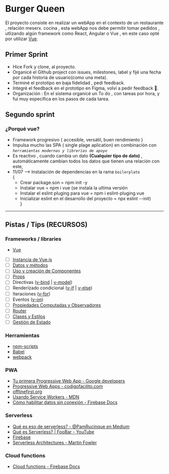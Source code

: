 # Burger Queen

El proyecto consiste en realizar un webApp en el contexto de un restaurante , relación meserx. cocina , esta webApp nos debe permitir tomar pedidos , utlizando algún framework como React, Angular o Vue , en este caso opté por utilizar [Vue](https://es.vuejs.org/index.html).

## Primer Sprint

- Hice Fork y clone, al proyecto.
- Organicé el Github project con issues, milestones, label y fijé una fecha por cada historia de usuario(como una meta).
- Terminé el prototipo en baja fidelidad , pedí feedback.
- Integré el feedback en el prototipo en Figma, volví a pedir feedback 🤭.
- Organización : En el sistema organicé un To do , con tareas por hora, y fui muy específica en los pasos de cada tarea. 

## Segundo sprint
### ¿Porqué vue? 
* Framework progresivo { accesible, versátil, buen rendimiento }
* Impulsa mucho las SPA ( single plage aplication) en combinación con <em> `herramientas modernas y librerías de apoyo` </em>
* Es reactivo , cuando cambia un dato <strong>(Cualquier tipo de dato)</strong> , automáticamente cambian todos los datos que tienen una relación con este, 
* 11/07 --> Instalación de dependencias en la rama `boilerplate` </br> {
    - Crear package.son = npm init -y
    - Instalar vue = npm i vue (se instala la ultima versión
    - Instalar el eslint pluging para vue = npm i eslint-pluging.vue
    - Inicializar eslint en el desarrollo del proyecto = npx eslint --init) </br> 
}
---

## Pistas / Tips (RECURSOS)

### Frameworks / libraries

- [Vue](https://es.vuejs.org/index.html)

- [ ] [Instancia de Vue.js](https://es.vuejs.org/v2/guide/instance.html)
- [ ] [Datos y métodos](https://es.vuejs.org/v2/guide/instance.html#Datos-y-Metodos)
- [ ] [Uso y creación de Componentes](https://vuejs.org/v2/guide/components.html)
- [ ] [Props](https://es.vuejs.org/v2/guide/components.html#Pasando-datos-a-componentes-secundarios-con-Props)
- [ ] Directivas ([v-bind](https://es.vuejs.org/v2/api/#v-bind) | [v-model](https://es.vuejs.org/v2/guide/forms.html))
- [ ] Renderizado condicional ([v-if](https://es.vuejs.org/v2/guide/conditional.html#v-if) | [v-else](https://es.vuejs.org/v2/guide/conditional.html#v-else))
- [ ] Iteraciones ([v-for](https://es.vuejs.org/v2/guide/list.html#Mapeando-una-matriz-a-elementos-con-v-for))
- [ ] Eventos ([v-on](https://es.vuejs.org/v2/guide/events.html))
- [ ] [Propiedades Computadas y Observadores](https://es.vuejs.org/v2/guide/computed.html)
- [ ] [Router](https://router.vuejs.org/guide/#html)
- [ ] [Clases y Estilos](https://es.vuejs.org/v2/guide/class-and-style.html)
- [ ] [Gestión de Estado](https://es.vuejs.org/v2/guide/state-management.html#Gestion-de-estado-simple-desde-cero)

### Herramientas

- [npm-scripts](https://docs.npmjs.com/misc/scripts)
- [Babel](https://babeljs.io/)
- [webpack](https://webpack.js.org/)

### PWA

- [Tu primera Progressive Web App - Google developers](https://developers.google.com/web/fundamentals/codelabs/your-first-pwapp/?hl=es)
- [Progressive Web Apps - codigofacilito.com](https://codigofacilito.com/articulos/progressive-apps)
- [offlinefirst.org](http://offlinefirst.org/)
- [Usando Service Workers - MDN](https://developer.mozilla.org/es/docs/Web/API/Service_Worker_API/Using_Service_Workers)
- [Cómo habilitar datos sin conexión - Firebase Docs](https://firebase.google.com/docs/firestore/manage-data/enable-offline?hl=es-419)

### Serverless

- [Qué es eso de serverless? - @PamRucinque en Medium](https://medium.com/@PamRucinque/qu%C3%A9-es-eso-de-serverless-f4f6c8949b87)
- [Qué es Serverless? | FooBar - YouTube](https://www.youtube.com/watch?v=_SYHUpLi-2U)
- [Firebase](https://firebase.google.com/)
- [Serverless Architectures - Martin Fowler](https://www.martinfowler.com/articles/serverless.html)

### Cloud functions

- [Cloud functions - Firebase Docs](https://firebase.google.com/docs/functions/?hl=es-419)